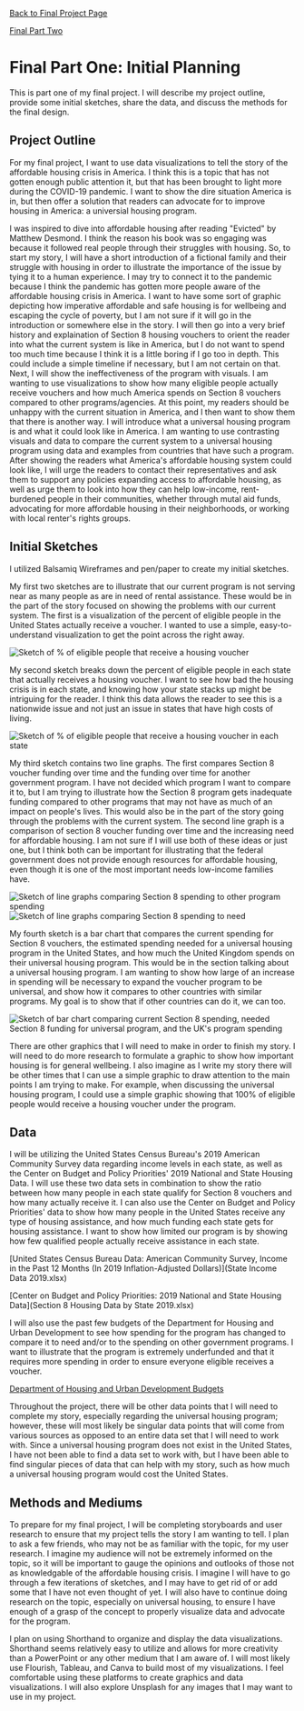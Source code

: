 [Back to Final Project Page](FinalProject.md)

[Final Part Two](FinalPartTwo.md)

# Final Part One: Initial Planning

This is part one of my final project. I will describe my project outline, provide some initial sketches, share the data, and discuss the methods for the final design.

## Project Outline

For my final project, I want to use data visualizations to tell the story of the affordable housing crisis in America. I think this is a topic that has not gotten enough public attention it, but that has been brought to light more during the COVID-19 pandemic. I want to show the dire situation America is in, but then offer a solution that readers can advocate for to improve housing in America: a universial housing program.

I was inspired to dive into affordable housing after reading "Evicted" by Matthew Desmond. I think the reason his book was so engaging was because it followed real people through their struggles with housing. So, to start my story, I will have a short introduction of a fictional family and their struggle with housing in order to illustrate the importance of the issue by tying it to a human experience. I may try to connect it to the pandemic because I think the pandemic has gotten more people aware of the affordable housing crisis in America. I want to have some sort of graphic depicting how imperative affordable and safe housing is for wellbeing and escaping the cycle of poverty, but I am not sure if it will go in the introduction or somewhere else in the story. I will then go into a very brief history and explaination of Section 8 housing vouchers to orient the reader into what the current system is like in America, but I do not want to spend too much time because I think it is a little boring if I go too in depth. This could include a simple timeline if necessary, but I am not certain on that. Next, I will show the ineffectiveness of the program with visuals. I am wanting to use visualizations to show how many eligible people actually receive vouchers and how much America spends on Section 8 vouchers compared to other programs/agencies. At this point, my readers should be unhappy with the current situation in America, and I then want to show them that there is another way. I will introduce what a universal housing program is and what it could look like in America. I am wanting to use contrasting visuals and data to compare the current system to a universal housing program using data and examples from countries that have such a program. After showing the readers what America's affordable housing system could look like, I will urge the readers to contact their representatives and ask them to support any policies expanding access to affordable housing, as well as urge them to look into how they can help low-income, rent-burdened people in their communities, whether through mutal aid funds, advocating for more affordable housing in their neighborhoods, or working with local renter's rights groups.

## Initial Sketches

I utilized Balsamiq Wireframes and pen/paper to create my initial sketches.

My first two sketches are to illustrate that our current program is not serving near as many people as are in need of rental assistance. These would be in the part of the story focused on showing the problems with our current system. The first is a visualization of the percent of eligible people in the United States actually receive a voucher. I wanted to use a simple, easy-to-understand visualization to get the point across the right away.

![Sketch of % of eligible people that receive a housing voucher](SketchOne.png)

My second sketch breaks down the percent of eligible people in each state that actually receives a housing voucher. I want to see how bad the housing crisis is in each state, and knowing how your state stacks up might be intriguing for the reader. I think this data allows the reader to see this is a nationwide issue and not just an issue in states that have high costs of living.

![Sketch of % of eligible people that receive a housing voucher in each state](SketchTwo.png)

My third sketch contains two line graphs. The first compares Section 8 voucher funding over time and the funding over time for another government program. I have not decided which program I want to compare it to, but I am trying to illustrate how the Section 8 program gets inadequate funding compared to other programs that may not have as much of an impact on people's lives. This would also be in the part of the story going through the problems with the current system. The second line graph is a comparison of section 8 voucher funding over time and the increasing need for affordable housing. I am not sure if I will use both of these ideas or just one, but I think both can be important for illustrating that the federal government does not provide enough resources for affordable housing, even though it is one of the most important needs low-income families have.

![Sketch of line graphs comparing Section 8 spending to other program spending](Sketch3.jpg)
![Sketch of line graphs comparing Section 8 spending to need](Sketch3(1).jpg)

My fourth sketch is a bar chart that compares the current spending for Section 8 vouchers, the estimated spending needed for a universal housing program in the United States, and how much the United Kingdom spends on their universal housing program. This would be in the section talking about a universal housing program. I am wanting to show how large of an increase in spending will be necessary to expand the voucher program to be universal, and show how it compares to other countries with similar programs. My goal is to show that if other countries can do it, we can too.

![Sketch of bar chart comparing current Section 8 spending, needed Section 8 funding for universal program, and the UK's program spending](Sketch4.jpg)

There are other graphics that I will need to make in order to finish my story. I will need to do more research to formulate a graphic to show how important housing is for general wellbeing. I also imagine as I write my story there will be other times that I can use a simple graphic to draw attention to the main points I am trying to make. For example, when discussing the universal housing program, I could use a simple graphic showing that 100% of eligible people would receive a housing voucher under the program.

## Data

I will be utilizing the United States Census Bureau's 2019 American Community Survey data regarding income levels in each state, as well as the Center on Budget and Policy Priorities' 2019 National and State Housing Data. I will use these two data sets in combination to show the ratio between how many people in each state qualify for Section 8 vouchers and how many actually receive it. I can also use the Center on Budget and Policy Priorities' data to show how many people in the United States receive any type of housing assistance, and how much funding each state gets for housing assistance. I want to show how limited our program is by showing how few qualified people actually receive assistance in each state.

[United States Census Bureau Data: American Community Survey, Income in the Past 12 Months (In 2019 Inflation-Adjusted Dollars)](State Income Data 2019.xlsx)

[Center on Budget and Policy Priorities: 2019 National and State Housing Data](Section 8 Housing Data by State 2019.xlsx)

I will also use the past few budgets of the Department for Housing and Urban Development to see how spending for the program has changed to compare it to need and/or to the spending on other government programs. I want to illustrate that the program is extremely underfunded and that it requires more spending in order to ensure everyone eligible receives a voucher.

[Department of Housing and Urban Development Budgets](https://www.hud.gov/budget/additional)

Throughout the project, there will be other data points that I will need to complete my story, especially regarding the universal housing program; however, these will most likely be singular data points that will come from various sources as opposed to an entire data set that I will need to work with. Since a universal housing program does not exist in the United States, I have not been able to find a data set to work with, but I have been able to find singular pieces of data that can help with my story, such as how much a universal housing program would cost the United States.

## Methods and Mediums

To prepare for my final project, I will be completing storyboards and user research to ensure that my project tells the story I am wanting to tell. I plan to ask a few friends, who may not be as familiar with the topic, for my user research. I imagine my audience will not be extremely informed on the topic, so it will be important to gauge the opinions and outlooks of those not as knowledgable of the affordable housing crisis. I imagine I will have to go through a few iterations of sketches, and I may have to get rid of or add some that I have not even thought of yet. I will also have to continue doing research on the topic, especially on universal housing, to ensure I have enough of a grasp of the concept to properly visualize data and advocate for the program.

I plan on using Shorthand to organize and display the data visualizations. Shorthand seems relatively easy to utilize and allows for more creativity than a PowerPoint or any other medium that I am aware of. I will most likely use Flourish, Tableau, and Canva to build most of my visualizations. I feel comfortable using these platforms to create graphics and data visualizations. I will also explore Unsplash for any images that I may want to use in my project.
